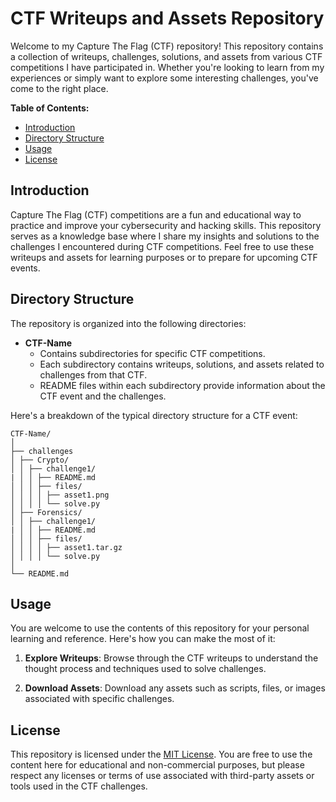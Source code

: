 # CTF Writeups and Assets Repository

Welcome to my Capture The Flag (CTF) repository! This repository contains a collection of writeups, challenges, solutions, and assets from various CTF competitions I have participated in. Whether you're looking to learn from my experiences or simply want to explore some interesting challenges, you've come to the right place.

**Table of Contents:**

- [Introduction](#introduction)
- [Directory Structure](#directory-structure)
- [Usage](#usage)
- [License](#license)

## Introduction

Capture The Flag (CTF) competitions are a fun and educational way to practice and improve your cybersecurity and hacking skills. This repository serves as a knowledge base where I share my insights and solutions to the challenges I encountered during CTF competitions. Feel free to use these writeups and assets for learning purposes or to prepare for upcoming CTF events.

## Directory Structure

The repository is organized into the following directories:

- **CTF-Name**
  - Contains subdirectories for specific CTF competitions.
  - Each subdirectory contains writeups, solutions, and assets related to challenges from that CTF.
  - README files within each subdirectory provide information about the CTF event and the challenges.

Here's a breakdown of the typical directory structure for a CTF event:

```
CTF-Name/
│
├── challenges
│ ├── Crypto/
│ │ ├── challenge1/
| │ │ ├── README.md
│ │ │ ├── files/
│ │ │ │ ├── asset1.png
│ │ │ │ └── solve.py
│ ├── Forensics/
│ │ ├── challenge1/
| │ │ ├── README.md
│ │ │ ├── files/
│ │ │ │ ├── asset1.tar.gz
│ │ │ │ └── solve.py
│
└── README.md
```


## Usage

You are welcome to use the contents of this repository for your personal learning and reference. Here's how you can make the most of it:

1. **Explore Writeups**: Browse through the CTF writeups to understand the thought process and techniques used to solve challenges.

2. **Download Assets**: Download any assets such as scripts, files, or images associated with specific challenges.

## License

This repository is licensed under the [MIT License](LICENSE). You are free to use the content here for educational and non-commercial purposes, but please respect any licenses or terms of use associated with third-party assets or tools used in the CTF challenges.
